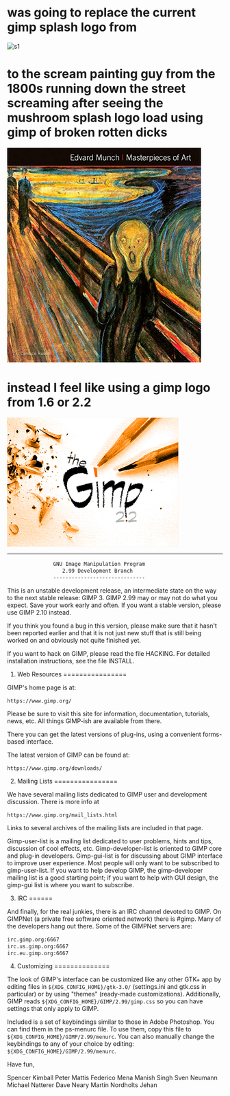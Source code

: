 # was going to replace the current gimp splash logo from
![s1](https://files.shroomery.org/files/20-44/425227947-fungi_bartl.jpg)


# to the scream painting guy from the 1800s running down the street screaming after seeing the mushroom splash logo load using gimp of broken rotten dicks
![s1](https://raw.githubusercontent.com/c4pt000/gimp-2.99-2.2-logo/master/9781783613564-us.jpg)

# instead I feel like using a gimp logo from 1.6 or 2.2
![s1](https://raw.githubusercontent.com/c4pt000/gimp-2.99-2.2-logo/master/gimp-splash-1.6.png)

------------------------------
                   GNU Image Manipulation Program
                      2.99 Development Branch
                   ------------------------------

This is an unstable development release, an intermediate state on the
way to the next stable release: GIMP 3. GIMP 2.99 may or may not do what
you expect. Save your work early and often. If you want a stable
version, please use GIMP 2.10 instead.

If you think you found a bug in this version, please make sure that it
hasn't been reported earlier and that it is not just new stuff that is
still being worked on and obviously not quite finished yet.

If you want to hack on GIMP, please read the file HACKING. For
detailed installation instructions, see the file INSTALL.


1. Web Resources
================

GIMP's home page is at:

	https://www.gimp.org/

Please be sure to visit this site for information, documentation,
tutorials, news, etc.  All things GIMP-ish are available from there.

There you can get the latest versions of plug-ins, using a convenient
forms-based interface.

The latest version of GIMP can be found at:

	https://www.gimp.org/downloads/


2. Mailing Lists
================

We have several mailing lists dedicated to GIMP user and development
discussion.  There is more info at

	https://www.gimp.org/mail_lists.html

Links to several archives of the mailing lists are included in that page.

Gimp-user-list is a mailing list dedicated to user problems, hints and
tips, discussion of cool effects, etc.  Gimp-developer-list is oriented
to GIMP core and plug-in developers.  Gimp-gui-list is for discussing
about GIMP interface to improve user experience. Most people will only
want to be subscribed to gimp-user-list. If you want to help develop
GIMP, the gimp-developer mailing list is a good starting point; if you
want to help with GUI design, the gimp-gui list is where you want to
subscribe.


3. IRC
======

And finally, for the real junkies, there is an IRC channel devoted to
GIMP. On GIMPNet (a private free software oriented network) there is
#gimp.  Many of the developers hang out there.  Some of the GIMPNet
servers are:

	irc.gimp.org:6667
	irc.us.gimp.org:6667
	irc.eu.gimp.org:6667


4. Customizing
==============

The look of GIMP's interface can be customized like any other GTK+ app
by editing files in `${XDG_CONFIG_HOME}/gtk-3.0/` (settings.ini and
gtk.css in particular) or by using "themes" (ready-made customizations).
Additionally, GIMP reads `${XDG_CONFIG_HOME}/GIMP/2.99/gimp.css` so you
can have settings that only apply to GIMP.

Included is a set of keybindings similar to those in Adobe Photoshop.
You can find them in the ps-menurc file.  To use them, copy this file
to `${XDG_CONFIG_HOME}/GIMP/2.99/menurc`. You can also manually change
the keybindings to any of your choice by editing:
`${XDG_CONFIG_HOME}/GIMP/2.99/menurc`.


Have fun,

  Spencer Kimball
  Peter Mattis
  Federico Mena
  Manish Singh
  Sven Neumann
  Michael Natterer
  Dave Neary
  Martin Nordholts
  Jehan
